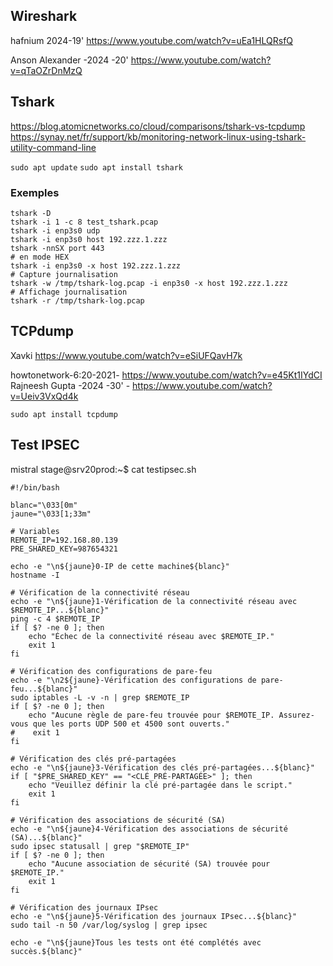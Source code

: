 
## Wireshark
hafnium 2024-19'
https://www.youtube.com/watch?v=uEa1HLQRsfQ

Anson Alexander -2024 -20'
https://www.youtube.com/watch?v=qTaOZrDnMzQ

## Tshark

https://blog.atomicnetworks.co/cloud/comparisons/tshark-vs-tcpdump
https://synay.net/fr/support/kb/monitoring-network-linux-using-tshark-utility-command-line


``sudo apt update``
``sudo apt install tshark``

### Exemples
````
tshark -D
tshark -i 1 -c 8 test_tshark.pcap
tshark -i enp3s0 udp
tshark -i enp3s0 host 192.zzz.1.zzz
tshark -nnSX port 443
# en mode HEX
tshark -i enp3s0 -x host 192.zzz.1.zzz
# Capture journalisation
tshark -w /tmp/tshark-log.pcap -i enp3s0 -x host 192.zzz.1.zzz
# Affichage journalisation
tshark -r /tmp/tshark-log.pcap 
````
## TCPdump
Xavki
https://www.youtube.com/watch?v=eSiUFQavH7k

howtonetwork-6:20-2021-
https://www.youtube.com/watch?v=e45Kt1IYdCI
Rajneesh Gupta -2024 -30' -
https://www.youtube.com/watch?v=Ueiv3VxQd4k


``sudo apt install tcpdump``

## Test IPSEC
mistral
stage@srv20prod:~$ cat testipsec.sh
````
#!/bin/bash

blanc="\033[0m"
jaune="\033[1;33m"

# Variables
REMOTE_IP=192.168.80.139
PRE_SHARED_KEY=987654321

echo -e "\n${jaune}0-IP de cette machine${blanc}"
hostname -I

# Vérification de la connectivité réseau
echo -e "\n${jaune}1-Vérification de la connectivité réseau avec $REMOTE_IP...${blanc}"
ping -c 4 $REMOTE_IP
if [ $? -ne 0 ]; then
    echo "Échec de la connectivité réseau avec $REMOTE_IP."
    exit 1
fi

# Vérification des configurations de pare-feu
echo -e "\n2${jaune}-Vérification des configurations de pare-feu...${blanc}"
sudo iptables -L -v -n | grep $REMOTE_IP
if [ $? -ne 0 ]; then
    echo "Aucune règle de pare-feu trouvée pour $REMOTE_IP. Assurez-vous que les ports UDP 500 et 4500 sont ouverts."
#    exit 1
fi

# Vérification des clés pré-partagées
echo -e "\n${jaune}3-Vérification des clés pré-partagées...${blanc}"
if [ "$PRE_SHARED_KEY" == "<CLÉ_PRÉ-PARTAGÉE>" ]; then
    echo "Veuillez définir la clé pré-partagée dans le script."
    exit 1
fi

# Vérification des associations de sécurité (SA)
echo -e "\n${jaune}4-Vérification des associations de sécurité (SA)...${blanc}"
sudo ipsec statusall | grep "$REMOTE_IP"
if [ $? -ne 0 ]; then
    echo "Aucune association de sécurité (SA) trouvée pour $REMOTE_IP."
    exit 1
fi

# Vérification des journaux IPsec
echo -e "\n${jaune}5-Vérification des journaux IPsec...${blanc}"
sudo tail -n 50 /var/log/syslog | grep ipsec

echo -e "\n${jaune}Tous les tests ont été complétés avec succès.${blanc}"
````